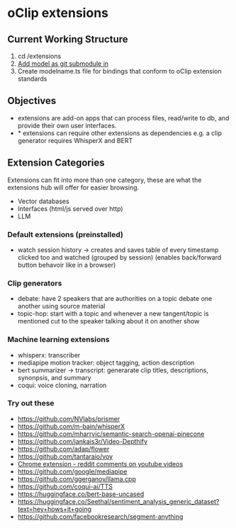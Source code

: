 # oClip extensions

## Current Working Structure

1. cd /extensions
2. [Add model as git submodule in](https://gist.github.com/gitaarik/8735255)
3. Create modelname.ts file for bindings that conform to oClip extension standards

## Objectives

- extensions are add-on apps that can process files, read/write to db, and provide their own user interfaces.
- \* extensions can require other extensions as dependencies
e.g. a clip generator requires WhisperX and BERT

## Extension Categories

Extensions can fit into more than one category, these are what the extensions hub will offer for easier browsing.

- Vector databases
- Interfaces (html/js served over http)
- LLM

### Default extensions (preinstalled)

- watch session history -> creates and saves table of every timestamp clicked too and watched (grouped by session) (enables back/forward button behavoir like in a browser)

### Clip generators

- debate: have 2 speakers that are authorities on a topic debate one another using source material
- topic-hop: start with a topic and whenever a new tangent/topic is mentioned cut to the speaker talking about it on another show

### Machine learning extensions

- whisperx: transcriber
- mediapipe motion tracker: object tagging, action description
- bert summarizer -> transcript: generarate clip titles, descriptions, synonpsis, and summary
- coqui: voice cloning, narration

### Try out these

- <https://github.com/NVlabs/prismer>
- <https://github.com/m-bain/whisperX>
- <https://github.com/mharrvic/semantic-search-openai-pinecone>
- <https://github.com/jankais3r/Video-Depthify>
- <https://github.com/adap/flower>
- <https://github.com/tantaraio/voy>
- [Chrome extension - reddit comments on youtube videos](https://github.com/odensc/karamel)
- <https://github.com/google/mediapipe>
- <https://github.com/ggerganov/llama.cpp>
- <https://github.com/coqui-ai/TTS>
- <https://huggingface.co/bert-base-uncased>
- <https://huggingface.co/Seethal/sentiment_analysis_generic_dataset?text=hey+hows+it+going>
- <https://github.com/facebookresearch/segment-anything>
